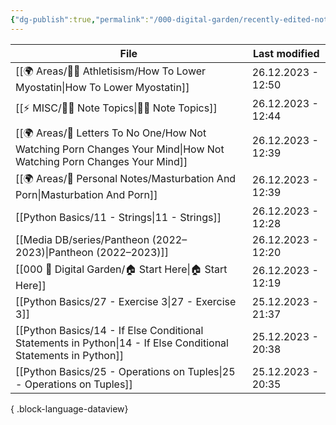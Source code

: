 ```yaml
---
{"dg-publish":true,"permalink":"/000-digital-garden/recently-edited-notes/","dgPassFrontmatter":true,"noteIcon":"1","created":"2023-12-14T09:05:52.599+05:30","updated":"2023-12-14T09:12:44.868+05:30"}
---
```


| File                                                                                                                   | Last modified      |
| ---------------------------------------------------------------------------------------------------------------------- | ------------------ |
| [[🌍 Areas/💪🏼 Athletisism/How To Lower Myostatin\|How To Lower Myostatin]]                                        | 26.12.2023 - 12:50 |
| [[⚡ MISC/✍🏻 Note Topics\|✍🏻 Note Topics]]                                                                         | 26.12.2023 - 12:44 |
| [[🌍 Areas/📧  Letters To No One/How Not Watching Porn Changes Your Mind\|How Not Watching Porn Changes Your Mind]] | 26.12.2023 - 12:39 |
| [[🌍 Areas/📧 Personal Notes/Masturbation And Porn\|Masturbation And Porn]]                                         | 26.12.2023 - 12:39 |
| [[Python Basics/11 - Strings\|11 - Strings]]                                                                        | 26.12.2023 - 12:28 |
| [[Media DB/series/Pantheon (2022–2023)\|Pantheon (2022–2023)]]                                                      | 26.12.2023 - 12:20 |
| [[000 🏡 Digital Garden/🏠 Start Here\|🏠 Start Here]]                                                              | 26.12.2023 - 12:19 |
| [[Python Basics/27 - Exercise 3\|27 - Exercise 3]]                                                                  | 25.12.2023 - 21:37 |
| [[Python Basics/14 - If Else Conditional Statements in Python\|14 - If Else Conditional Statements in Python]]      | 25.12.2023 - 20:38 |
| [[Python Basics/25 - Operations on Tuples\|25 - Operations on Tuples]]                                              | 25.12.2023 - 20:35 |

{ .block-language-dataview}